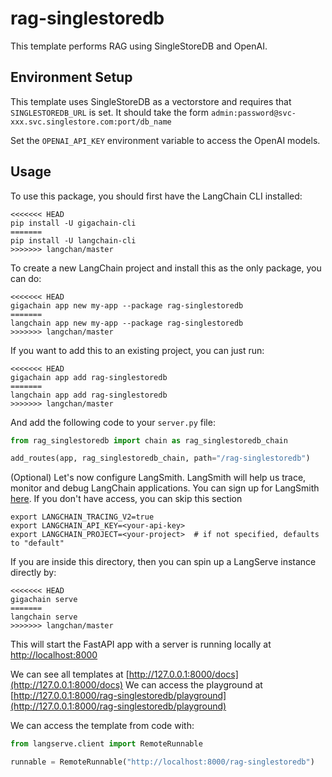 
# rag-singlestoredb

This template performs RAG using SingleStoreDB and OpenAI.

## Environment Setup

This template uses SingleStoreDB as a vectorstore and requires that `SINGLESTOREDB_URL` is set. It should take the form `admin:password@svc-xxx.svc.singlestore.com:port/db_name`

Set the `OPENAI_API_KEY` environment variable to access the OpenAI models.

## Usage

To use this package, you should first have the LangChain CLI installed:

```shell
<<<<<<< HEAD
pip install -U gigachain-cli
=======
pip install -U langchain-cli
>>>>>>> langchan/master
```

To create a new LangChain project and install this as the only package, you can do:

```shell
<<<<<<< HEAD
gigachain app new my-app --package rag-singlestoredb
=======
langchain app new my-app --package rag-singlestoredb
>>>>>>> langchan/master
```

If you want to add this to an existing project, you can just run:

```shell
<<<<<<< HEAD
gigachain app add rag-singlestoredb
=======
langchain app add rag-singlestoredb
>>>>>>> langchan/master
```

And add the following code to your `server.py` file:
```python
from rag_singlestoredb import chain as rag_singlestoredb_chain

add_routes(app, rag_singlestoredb_chain, path="/rag-singlestoredb")
```

(Optional) Let's now configure LangSmith. 
LangSmith will help us trace, monitor and debug LangChain applications. 
You can sign up for LangSmith [here](https://smith.langchain.com/). 
If you don't have access, you can skip this section


```shell
export LANGCHAIN_TRACING_V2=true
export LANGCHAIN_API_KEY=<your-api-key>
export LANGCHAIN_PROJECT=<your-project>  # if not specified, defaults to "default"
```

If you are inside this directory, then you can spin up a LangServe instance directly by:

```shell
<<<<<<< HEAD
gigachain serve
=======
langchain serve
>>>>>>> langchan/master
```

This will start the FastAPI app with a server is running locally at 
[http://localhost:8000](http://localhost:8000)

We can see all templates at [http://127.0.0.1:8000/docs](http://127.0.0.1:8000/docs)
We can access the playground at [http://127.0.0.1:8000/rag-singlestoredb/playground](http://127.0.0.1:8000/rag-singlestoredb/playground)  

We can access the template from code with:

```python
from langserve.client import RemoteRunnable

runnable = RemoteRunnable("http://localhost:8000/rag-singlestoredb")
```
